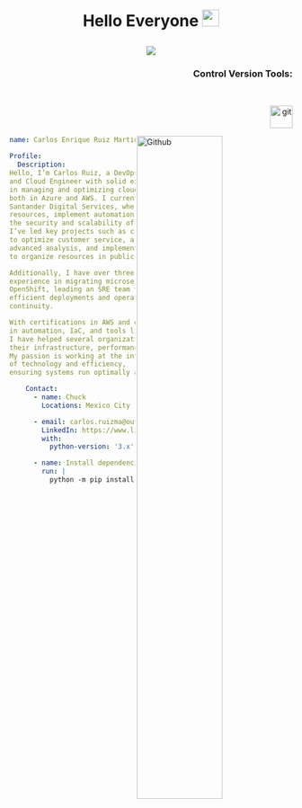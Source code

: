 <h1><p align='center'>Hello Everyone <img src = "https://raw.githubusercontent.com/MartinHeinz/MartinHeinz/master/wave.gif" width = 30px> </h1></p>

<p align='center'><a href="https://github.com/DenverCoder1/readme-typing-svg"><img src="https://readme-typing-svg.herokuapp.com/?font=Time+New+Roman&color=%23C8BE25&size=25&center=true&vCenter=true&width=600&height=100&lines=Azure+Cloud+Engineer+;Azure+DevOps+Engineer;SiteRealability+Engineer;AWS+Cloud+Engineer;Always+learning+new+things"></a></p>

<h3 align="Right">Control Version Tools:</h3>
<br>
<p align="Right"><a href="https://git-scm.com/" target="_blank" rel="noreferrer"> <img src="https://www.vectorlogo.zone/logos/git-scm/git-scm-icon.svg" alt="git" width="40" height="40"/> </a></p>


<img width="55%" align="right" alt="Github" src="https://raw.githubusercontent.com/onimur/.github/master/.resources/git-header.svg" />

```YAML
name: Carlos Enrique Ruiz Martinez

Profile:
  Description:
Hello, I’m Carlos Ruiz, a DevOps, SysOps,
and Cloud Engineer with solid experience
in managing and optimizing cloud platforms,
both in Azure and AWS. I currently work at
Santander Digital Services, where I manage
resources, implement automation, and ensure
the security and scalability of cloud solutions.
I’ve led key projects such as creating a CRM
to optimize customer service, a data lake for
advanced analysis, and implementing CMDBs
to organize resources in public clouds.

Additionally, I have over three years of
experience in migrating microservices to
OpenShift, leading an SRE team to ensure
efficient deployments and operational
continuity.

With certifications in AWS and experience
in automation, IaC, and tools like Terraform,
I have helped several organizations improve
their infrastructure, performance, and security.
My passion is working at the intersection
of technology and efficiency,
ensuring systems run optimally and securely

    Contact:
      - name: Chuck
        Locations: Mexico City

      - email: carlos.ruizma@outlook.com/carlos.ruizma@hotmail.com
        LinkedIn: https://www.linkedin.com/in/carlos-enrique-ruiz-mart%C3%ADnez-3506b3147/
        with:
          python-version: '3.x'

      - name: Install dependencies
        run: |
          python -m pip install --upgrade pip
```
